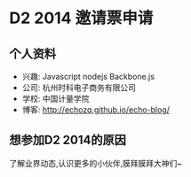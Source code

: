 # D2 2014 邀请票申请
## 个人资料

- 兴趣: Javascript nodejs Backbone.js
- 公司: 杭州时科电子商务有限公司
- 学校: 中国计量学院
- 博客: http://echozq.github.io/echo-blog/

## 想参加D2 2014的原因

了解业界动态,认识更多的小伙伴,膜拜膜拜大神们~

